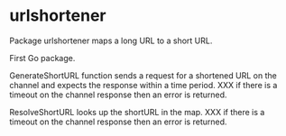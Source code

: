 # urlshortener
Package urlshortener maps a long URL to a short URL.

First Go package.

GenerateShortURL function sends a request for a shortened URL on the channel and
expects the response within a time period. XXX if there is a timeout on the
channel response then an error is returned.

ResolveShortURL looks up the shortURL in the map. XXX if there is a timeout on
the channel response then an error is returned.
